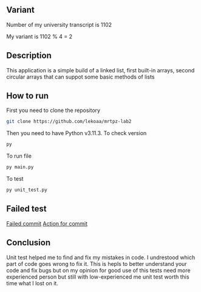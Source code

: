 ## Variant

Number of my university transcript is 1102

My variant is 1102 % 4 = 2

## Description
This application is a simple build of a linked list, first built-in arrays, second circular arrays that can suppot some basic methods of lists 
## How to run
First you need to clone the repository
```bash
git clone https://github.com/lekoaa/mrtpz-lab2
```
Then you need to have Python v3.11.3. To check version
```bash
py
```
To run file
```bash
py main.py
```
To test
```bash
py unit_test.py
```
## Failed test

[Failed commit](https://github.com/lekoaa/mrtpz-lab2/commit/af8986bbfca4fe8eeb8fbb19de7c3e6d57569e8b)
[Action for commit](https://github.com/lekoaa/mrtpz-lab2/actions/runs/5146953025/jobs/9266707095)

## Conclusion

Unit test helped me to find and fix my mistakes in code. I undrestood which part of code goes wrong to fix it. This is hepls to better understand your code and fix bugs but on my opinion for good use of this tests need more experienced person but still with low-experienced me unit test worth this time what I lost on it.
